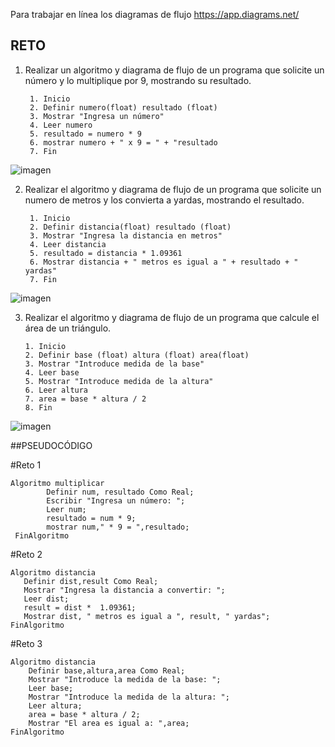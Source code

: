 Para trabajar en línea los diagramas de flujo
https://app.diagrams.net/


## RETO
1. Realizar un algoritmo y diagrama de flujo de un programa que solicite un número y lo multiplique por 9, mostrando su resultado.

        1. Inicio
        2. Definir numero(float) resultado (float)
        3. Mostrar "Ingresa un número"
        4. Leer numero
        5. resultado = numero * 9
        6. mostrar numero + " x 9 = " + "resultado
        7. Fin 

![imagen](https://user-images.githubusercontent.com/20374059/186204526-97fd2afc-42d6-4c58-b30e-e3c7be91cdee.png)


2. Realizar el algoritmo y diagrama de flujo de un programa que solicite un numero de metros y los convierta a yardas, mostrando el resultado.
      
        1. Inicio
        2. Definir distancia(float) resultado (float)
        3. Mostrar "Ingresa la distancia en metros"
        4. Leer distancia
        5. resultado = distancia * 1.09361
        6. Mostrar distancia + " metros es igual a " + resultado + " yardas"
        7. Fin 

![imagen](https://user-images.githubusercontent.com/20374059/186204957-de946b75-ad20-4bd2-a9f9-d6ae848d1864.png)


3. Realizar el algoritmo y diagrama de flujo de un programa que calcule el área de un triángulo.

       1. Inicio
       2. Definir base (float) altura (float) area(float)
       3. Mostrar "Introduce medida de la base"
       4. Leer base
       5. Mostrar "Introduce medida de la altura"
       6. Leer altura
       7. area = base * altura / 2
       8. Fin

![imagen](https://user-images.githubusercontent.com/20374059/186205707-7dc41b13-4da6-4dd3-b1ad-ab9946acc4a0.png)

##PSEUDOCÓDIGO

#Reto 1
```
Algoritmo multiplicar
        Definir num, resultado Como Real;
        Escribir "Ingresa un número: ";
        Leer num;
        resultado = num * 9;
        mostrar num," * 9 = ",resultado;
 FinAlgoritmo
 ```
 #Reto 2
 ```
 Algoritmo distancia
	Definir dist,result Como Real;
	Mostrar "Ingresa la distancia a convertir: ";
	Leer dist;
	result = dist *  1.09361;
	Mostrar dist, " metros es igual a ", result, " yardas";
FinAlgoritmo
```
#Reto 3
```
Algoritmo distancia
	Definir base,altura,area Como Real;
	Mostrar "Introduce la medida de la base: ";
	Leer base;
	Mostrar "Introduce la medida de la altura: ";
	Leer altura;
	area = base * altura / 2;
	Mostrar "El area es igual a: ",area;
FinAlgoritmo
```

